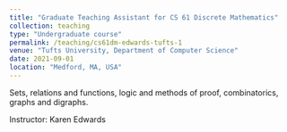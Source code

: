 ```yaml
---
title: "Graduate Teaching Assistant for CS 61 Discrete Mathematics"
collection: teaching
type: "Undergraduate course"
permalink: /teaching/cs61dm-edwards-tufts-1
venue: "Tufts University, Department of Computer Science"
date: 2021-09-01
location: "Medford, MA, USA"
---
```


Sets, relations and functions, logic and methods of proof, combinatorics, graphs and digraphs.

Instructor: Karen Edwards
